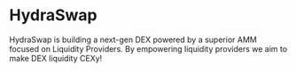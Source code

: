 # HydraSwap

HydraSwap is building a next-gen DEX powered by a superior AMM focused on Liquidity Providers. By empowering liquidity providers we aim to make DEX liquidity CEXy!
